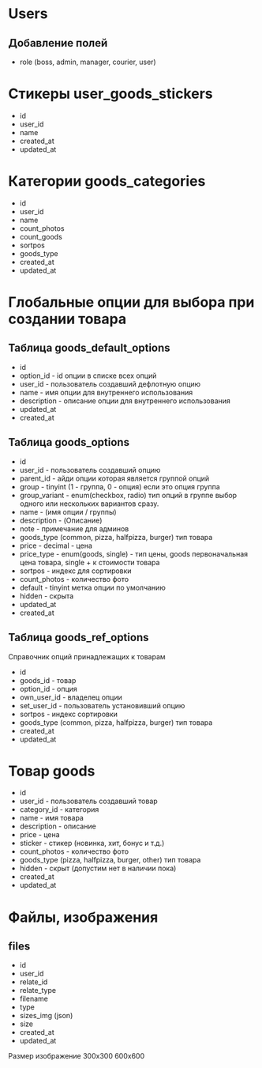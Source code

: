 # Users
## Добавление полей
- role (boss, admin, manager, courier, user)

# Стикеры user_goods_stickers
- id
- user_id
- name
- created_at
- updated_at

# Категории goods_categories
- id
- user_id
- name
- count_photos
- count_goods
- sortpos
- goods_type
- created_at
- updated_at

# Глобальные опции для выбора при создании товара
## Таблица goods_default_options
- id
- option_id - id опции в списке всех опций
- user_id - пользователь создавший дефлотную опцию
- name - имя опции для внутреннего использования
- description - описание опции для внутреннего использования
- updated_at
- created_at

## Таблица goods_options
- id 
- user_id - пользователь создавший опцию
- parent_id - айди опции которая является группой опций
- group - tinyint (1 - группа, 0 - опция) если это опция группа
- group_variant - enum(checkbox, radio) тип опций в группе выбор одного или нескольких вариантов сразу.
- name - (имя опции / группы)
- description - (Описание)
- note - примечание для админов
- goods_type (common, pizza, halfpizza, burger) тип товара
- price - decimal - цена
- price_type - enum(goods, single) - тип цены, goods первоначальная цена товара, single + к стоимости товара
- sortpos - индекс для сортировки
- count_photos - количество фото
- default - tinyint метка опции по умолчанию
- hidden - скрыта
- updated_at
- created_at

## Таблица goods_ref_options
Справочник опций принадлежащих к товарам
- id
- goods_id - товар
- option_id - опция
- own_user_id - владелец опции
- set_user_id - пользователь установивший опцию
- sortpos - индекс сортировки
- goods_type (common, pizza, halfpizza, burger) тип товара
- created_at
- updated_at

# Товар goods
- id
- user_id - пользователь создавший товар
- category_id - категория
- name - имя товара
- description - описание
- price - цена
- sticker - стикер (новинка, хит, бонус и т.д.)
- count_photos - количество фото
- goods_type (pizza, halfpizza, burger, other) тип товара
- hidden - скрыт (допустим нет в наличии пока)
- created_at
- updated_at

# Файлы, изображения 
## files
- id
- user_id
- relate_id
- relate_type
- filename
- type
- sizes_img (json)
- size
- created_at
- updated_at

Размер изображение 300х300 600х600